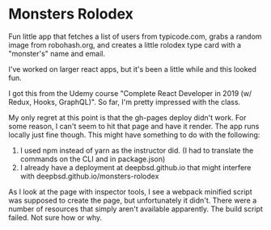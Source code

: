 # Monsters Rolodex

Fun little app that fetches a list of users from typicode.com, grabs a random image from robohash.org, 
and creates a little rolodex type card with a "monster's" name and email.  

I've worked on larger react apps, but it's been a little while and this looked fun.

I got this from the Udemy course "Complete React Developer in 2019 (w/ Redux, Hooks, GraphQL)".  So
far, I'm pretty impressed with the class.

My only regret at this point is that the gh-pages deploy didn't work.  For some reason, I can't seem to hit 
that page and have it render.  The app runs locally just fine though.  This might have something to do 
with the following:

1. I used npm instead of yarn as the instructor did.  (I had to translate the commands on the CLI and in package.json)
2. I already have a deployment at deepbsd.github.io that might interfere with deepbsd.github.io/monsters-rolodex

As I look at the page with inspector tools, I see a webpack minified script was supposed to create the page, but unfortunately it
didn't.  There were a number of resources that simply aren't available apparently.  The build script failed.  Not sure how or why.
